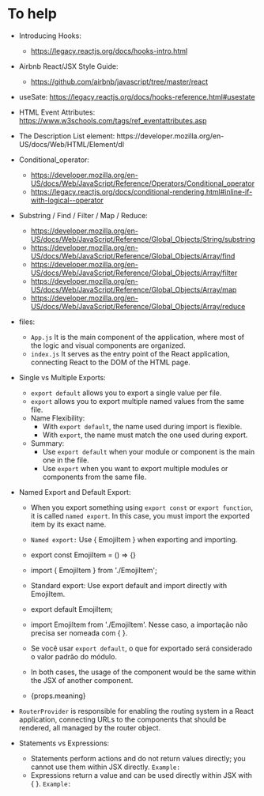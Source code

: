 # To help

* Introducing Hooks: 
    - https://legacy.reactjs.org/docs/hooks-intro.html
* Airbnb React/JSX Style Guide: 
    - https://github.com/airbnb/javascript/tree/master/react
* useSate: https://legacy.reactjs.org/docs/hooks-reference.html#usestate
* HTML Event Attributes: https://www.w3schools.com/tags/ref_eventattributes.asp  
* <dl> The Description List element: https://developer.mozilla.org/en-US/docs/Web/HTML/Element/dl
* Conditional_operator:
    - https://developer.mozilla.org/en-US/docs/Web/JavaScript/Reference/Operators/Conditional_operator
    - https://legacy.reactjs.org/docs/conditional-rendering.html#inline-if-with-logical--operator
* Substring / Find / Filter / Map / Reduce: 
    - https://developer.mozilla.org/en-US/docs/Web/JavaScript/Reference/Global_Objects/String/substring
    - https://developer.mozilla.org/en-US/docs/Web/JavaScript/Reference/Global_Objects/Array/find
    - https://developer.mozilla.org/en-US/docs/Web/JavaScript/Reference/Global_Objects/Array/filter
    - https://developer.mozilla.org/en-US/docs/Web/JavaScript/Reference/Global_Objects/Array/map 
    - https://developer.mozilla.org/en-US/docs/Web/JavaScript/Reference/Global_Objects/Array/reduce

* files:
    - `App.js` It is the main component of the application, where most of the logic and visual components are organized.
    - `index.js` It serves as the entry point of the React application, connecting React to the DOM of the HTML page.

* Single vs Multiple Exports:
    - `export default` allows you to export a single value per file.
    - `export` allows you to export multiple named values from the same file.
    - Name Flexibility:
        - With `export default`, the name used during import is flexible.
        - With `export`, the name must match the one used during export.
    - Summary:
        - Use `export default` when your module or component is the main one in the file.
        - Use `export` when you want to export multiple modules or components from the same file.

* Named Export and Default Export:
    - When you export something using `export const` or `export function`, it is called `named export`. In this case, you must import the exported item by its exact name.
    - `Named export:` Use { EmojiItem } when exporting and importing.
    - export const EmojiItem = () => {}
    - import { EmojiItem } from './EmojiItem';

    - Standard export: Use export default and import directly with EmojiItem.
    - export default EmojiItem;
    - import EmojiItem from './EmojiItem'. Nesse caso, a importação não precisa ser nomeada com { }.
    - Se você usar `export default`, o que for exportado será considerado o valor padrão do módulo.

    - In both cases, the usage of the component would be the same within the JSX of another component.
    - <p>{props.meaning}</p>

* `RouterProvider` is responsible for enabling the routing system in a React application, connecting URLs to the components that should be rendered, all managed by the router object.

* Statements vs Expressions: 
    - Statements perform actions and do not return values ​​directly; you cannot use them within JSX directly.
    `Example:`
        <!-- function MyComponent() {
            return (
                <h1>
                {isLoggedIn ? 'Welcome back!' : 'Please log in.'}
                </h1>
        );} -->
    - Expressions return a value and can be used directly within JSX with { }.
    `Example:`
        <!-- function MyComponent() {
            return (
                <h1>
                {isLoggedIn ? 'Welcome back!' : 'Please log in.'}
                </h1>
        );} -->
  
    